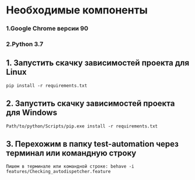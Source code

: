 <h1>Необходимые компоненты</h1>
    <h3>1.Google Chrome версии 90</h3>
    <h3>2.Python 3.7</h3>
<h2>1. Запустить скачку зависимостей проекта для Linux</h2>

    pip install -r requirements.txt

<h2>2. Запустить скачку зависимостей проекта для Windows</h2>
    

    Path/to/python/Scripts/pip.exe install -r requirements.txt

<h2>3. Перехожим в папку test-automation через терминал или командную строку</h2>
    
    Пишем в терминале или командной строке: behave -i features/Checking_avtodispetcher.feature
    